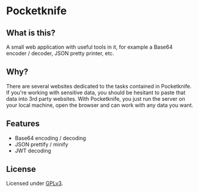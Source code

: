 # Pocketknife

## What is this?

A small web application with useful tools in it, for example a Base64 encoder / decoder, JSON pretty printer, etc.

## Why?

There are several websites dedicated to the tasks contained in Pocketknife. If you're working with sensitive data, you
should be hesitant to paste that data into 3rd party websites. With Pocketknife, you just run the server on your local
machine, open the browser and can work with any data you want.

## Features

* Base64 encoding / decoding
* JSON prettify / minify
* JWT decoding

## License

Licensed under [GPLv3](https://www.gnu.org/licenses/gpl-3.0.en.html). 